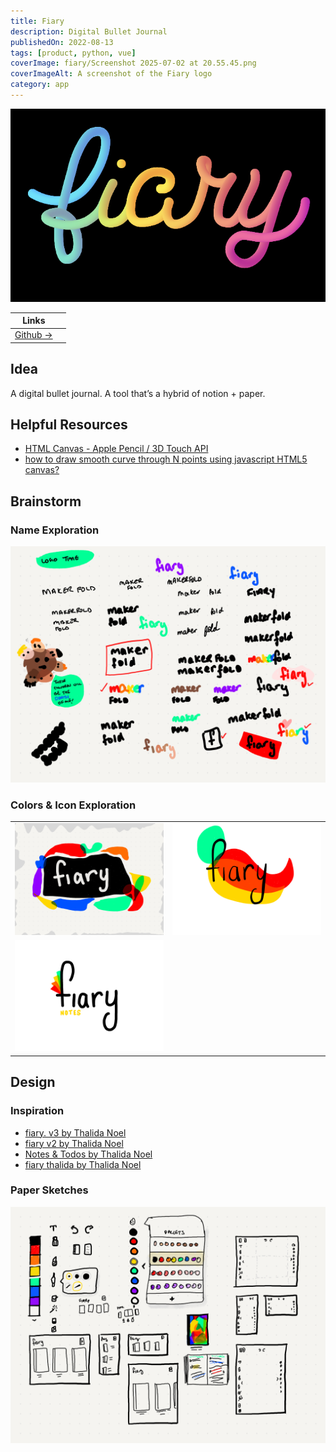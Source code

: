 ```yaml
---
title: Fiary
description: Digital Bullet Journal
publishedOn: 2022-08-13
tags: [product, python, vue]
coverImage: fiary/Screenshot 2025-07-02 at 20.55.45.png
coverImageAlt: A screenshot of the Fiary logo
category: app
---
```


![Screenshot 2025-07-02 at 20.55.45.png](fiary/Screenshot%202025-07-02%20at%2020.55.45.png)

| Links | |
| ------ | ------- |
| [Github →](https://github.com/thalida/fiary) | |


## Idea

A digital bullet journal. A tool that’s a hybrid of notion + paper.


## Helpful Resources

- [HTML Canvas - Apple Pencil / 3D Touch API](https://codesandbox.io/embed/qr4uq?codemirror=1)
- [how to draw smooth curve through N points using javascript HTML5 canvas?](https://stackoverflow.com/questions/7054272/how-to-draw-smooth-curve-through-n-points-using-javascript-html5-canvas)


## Brainstorm


### Name Exploration

![Paper.fiary.4.png](fiary/Paper.fiary.4.png)


### Colors & Icon Exploration

| | |
| ------ | ------- |
| ![Paper.fiary.1.png](fiary/Paper.fiary.1.png) | ![Paper.fiary.7.png](fiary/Paper.fiary.7.png) |
| ![Paper.fiary.8.png](fiary/Paper.fiary.8.png) | |


## Design


### Inspiration

- [fiary. v3 by Thalida Noel](https://dribbble.com/thalida/collections/1958939-fiary-v3)
- [fiary v2 by Thalida Noel](https://dribbble.com/thalida/collections/1601055-fiary-v2)
- [Notes & Todos by Thalida Noel](https://dribbble.com/thalida/collections/967810-Notes-Todos)
- [fiary thalida by Thalida Noel](https://dribbble.com/thalida/collections/2146817-fiary-thalida)


### Paper Sketches

![Paper.fiary.5.png](fiary/Paper.fiary.5.png)
